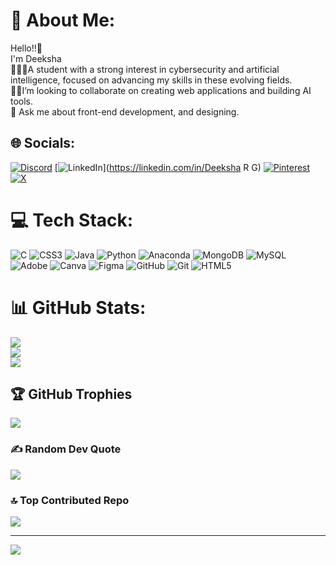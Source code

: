 # 💫 About Me:
Hello!!👋 <br>I'm Deeksha <br>👩🏻‍💻A student with a strong interest in cybersecurity and artificial intelligence, focused on advancing my skills in these evolving fields.<br>🤝🏻I’m looking to collaborate on creating web applications and building AI tools.<br>💬 Ask me about  front-end development, and designing.


## 🌐 Socials:
[![Discord](https://img.shields.io/badge/Discord-%237289DA.svg?logo=discord&logoColor=white)](https://discord.gg/deeksha_80068) [![LinkedIn](https://img.shields.io/badge/LinkedIn-%230077B5.svg?logo=linkedin&logoColor=white)](https://linkedin.com/in/Deeksha R G) [![Pinterest](https://img.shields.io/badge/Pinterest-%23E60023.svg?logo=Pinterest&logoColor=white)](https://pinterest.com/Deeksharng) [![X](https://img.shields.io/badge/X-black.svg?logo=X&logoColor=white)](https://x.com/@deeksharng) 

# 💻 Tech Stack:
![C](https://img.shields.io/badge/c-%2300599C.svg?style=for-the-badge&logo=c&logoColor=white) ![CSS3](https://img.shields.io/badge/css3-%231572B6.svg?style=for-the-badge&logo=css3&logoColor=white) ![Java](https://img.shields.io/badge/java-%23ED8B00.svg?style=for-the-badge&logo=openjdk&logoColor=white) ![Python](https://img.shields.io/badge/python-3670A0?style=for-the-badge&logo=python&logoColor=ffdd54) ![Anaconda](https://img.shields.io/badge/Anaconda-%2344A833.svg?style=for-the-badge&logo=anaconda&logoColor=white) ![MongoDB](https://img.shields.io/badge/MongoDB-%234ea94b.svg?style=for-the-badge&logo=mongodb&logoColor=white) ![MySQL](https://img.shields.io/badge/mysql-4479A1.svg?style=for-the-badge&logo=mysql&logoColor=white) ![Adobe](https://img.shields.io/badge/adobe-%23FF0000.svg?style=for-the-badge&logo=adobe&logoColor=white) ![Canva](https://img.shields.io/badge/Canva-%2300C4CC.svg?style=for-the-badge&logo=Canva&logoColor=white) ![Figma](https://img.shields.io/badge/figma-%23F24E1E.svg?style=for-the-badge&logo=figma&logoColor=white) ![GitHub](https://img.shields.io/badge/github-%23121011.svg?style=for-the-badge&logo=github&logoColor=white) ![Git](https://img.shields.io/badge/git-%23F05033.svg?style=for-the-badge&logo=git&logoColor=white) ![HTML5](https://img.shields.io/badge/html5-%23E34F26.svg?style=for-the-badge&logo=html5&logoColor=white)
# 📊 GitHub Stats:
![](https://github-readme-stats.vercel.app/api?username=Deeksha1054&theme=dark&hide_border=false&include_all_commits=false&count_private=false)<br/>
![](https://github-readme-streak-stats.herokuapp.com/?user=Deeksha1054&theme=dark&hide_border=false)<br/>
![](https://github-readme-stats.vercel.app/api/top-langs/?username=Deeksha1054&theme=dark&hide_border=false&include_all_commits=false&count_private=false&layout=compact)

## 🏆 GitHub Trophies
![](https://github-profile-trophy.vercel.app/?username=Deeksha1054&theme=radical&no-frame=false&no-bg=true&margin-w=4)

### ✍️ Random Dev Quote
![](https://quotes-github-readme.vercel.app/api?type=horizontal&theme=radical)

### 🔝 Top Contributed Repo
![](https://github-contributor-stats.vercel.app/api?username=Deeksha1054&limit=5&theme=dark&combine_all_yearly_contributions=true)

---
[![](https://visitcount.itsvg.in/api?id=Deeksha1054&icon=0&color=0)](https://visitcount.itsvg.in)

<!-- Proudly created with GPRM ( https://gprm.itsvg.in ) -->
